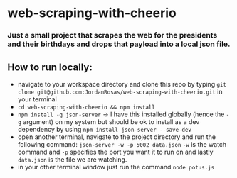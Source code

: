 # web-scraping-with-cheerio

### Just a small project that scrapes the web for the presidents and their birthdays and drops that payload into a local json file. 
## How to run locally:

- navigate to your workspace directory and clone this repo by typing `git clone git@github.com:JordanRosas/web-scraping-with-cheerio.git` in your terminal
- `cd web-scraping-with-cheerio && npm install`
- `npm install -g json-server` -> I have this installed globally (hence the `-g` argument) on my system but should be ok to install as a dev dependency by using `npm install json-server --save-dev`
-  open another terminal, navigate to the project directory and run the following command: `json-server -w -p 5002 data.json` `-w` is the watch command and `-p` specifies the port you want it to run on and lastly `data.json` is the file we are watching.
- in your other terminal window just run the command `node potus.js`
